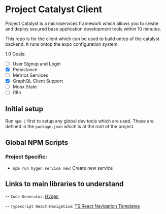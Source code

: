 # Project Catalyst Client

Project Catalyst is a microservices framework which allows you to create and deploy secured base application development tools within 10 minutes. 

This repo is for the client which can be used to build ontop of the catalyst backend. It runs ontop the expo configuration system.

1.0 Goals:
 - [ ] User Signup and Login
 - [x] Persistance
 - [ ] Metrics Services
 - [x]  GraphQL Client Support
 - [ ] Mobx State
 - [ ] i18n
	
## Initial setup

Run `npm i` first to setup any global dev tools which are used. These are defined in the `package.json` which is at the root of the project.

## Global NPM Scripts

### Project Specific:

- `npm run hygen service new`: Create new service


## Links to main libraries to understand

  

-- `Code Generator`: [Hygen](https://www.hygen.io/)

-- `Typescript React-Navigation`: [TS React Navigation Templates](https://dev.to/andreasbergqvist/react-navigation-with-typescript-29ka)